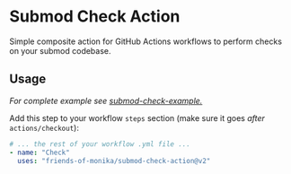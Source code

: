 # Submod Check Action

Simple composite action for GitHub Actions workflows to perform checks on
your submod codebase.

## Usage

*For complete example see [submod-check-example.](https://github.com/friends-of-monika/submod-check-example)*

Add this step to your workflow `steps` section (make sure it goes
*after* `actions/checkout`):

```yaml
# ... the rest of your workflow .yml file ...
- name: "Check"
  uses: "friends-of-monika/submod-check-action@v2"
```